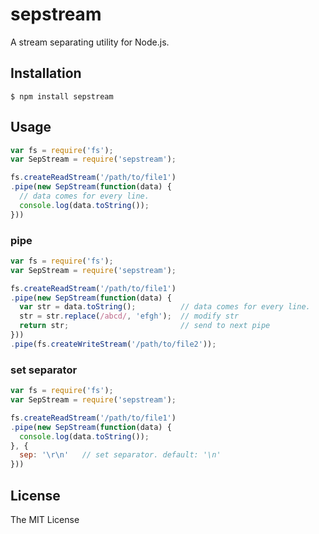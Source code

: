# sepstream

A stream separating utility for Node.js.

## Installation

    $ npm install sepstream

## Usage
```js
var fs = require('fs');
var SepStream = require('sepstream');

fs.createReadStream('/path/to/file1')
.pipe(new SepStream(function(data) {
  // data comes for every line.
  console.log(data.toString());
}))
```

### pipe
```js
var fs = require('fs');
var SepStream = require('sepstream');

fs.createReadStream('/path/to/file1')
.pipe(new SepStream(function(data) {
  var str = data.toString();          // data comes for every line.
  str = str.replace(/abcd/, 'efgh');  // modify str
  return str;                         // send to next pipe
}))
.pipe(fs.createWriteStream('/path/to/file2'));
```

### set separator
```js
var fs = require('fs');
var SepStream = require('sepstream');

fs.createReadStream('/path/to/file1')
.pipe(new SepStream(function(data) {
  console.log(data.toString());
}, {
  sep: '\r\n'   // set separator. default: '\n'
}))
```

## License

The MIT License
